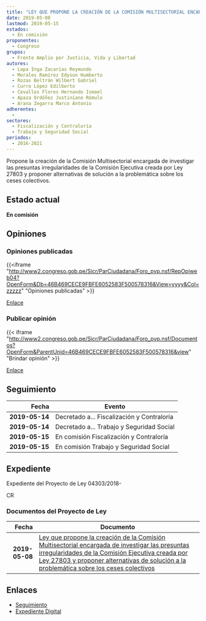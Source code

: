 ```yaml
---
title: "LEY QUE PROPONE LA CREACIÓN DE LA COMISIÓN MULTISECTORIAL ENCARGADA DE INVESTIGAR LAS PRESUNTAS IRREGULARIDADES DE LA COMISION EJECUTIVA CREADA POR LEY 27803 Y PROPONER ALTERNATIVAS DE SOLUCIÓN A LA PROBLEMÁTICA SOBRE LOS CESES COLECTIVOS"
date: 2019-05-08
lastmod: 2019-05-15
estados: 
  - En comisión
proponentes: 
  - Congreso
grupos: 
  - Frente Amplio por Justicia, Vida y Libertad
autores: 
  - Lapa Inga Zacarías Reymundo
  - Morales Ramírez Edyson Humberto
  - Rozas Beltrán Wilbert Gabriel
  - Curro López Edilberto
  - Cevallos Flores Hernando Ismael
  - Apaza Ordóñez Justiniano Rómulo
  - Arana Zegarra Marco Antonio
adherentes: 
  - 
sectores: 
  - Fiscalización y Contraloría
  - Trabajo y Seguridad Social
periodos: 
  - 2016-2021
---
```


Propone la creación de la Comisión Multisectorial encargada de investigar las presuntas irregularidades de la Comisión Ejecutiva creada por Ley 27803 y proponer alternativas de solución a la problemática sobre los ceses colectivos.


## Estado actual

**En comisión**

## Opiniones

### Opiniones publicadas

{{<iframe "http://www2.congreso.gob.pe/Sicr/ParCiudadana/Foro_pvp.nsf/RepOpiweb04?OpenForm&Db=46B469CECE9FBFE6052583F500578316&View=yyyy&Col=zzzzz" "Opiniones publicadas" >}}

[Enlace](http://www2.congreso.gob.pe/Sicr/ParCiudadana/Foro_pvp.nsf/RepOpiweb04?OpenForm&Db=46B469CECE9FBFE6052583F500578316&View=yyyy&Col=zzzzz)
### Publicar opinión

{{< iframe "http://www2.congreso.gob.pe/Sicr/ParCiudadana/Foro_pvp.nsf/Documentos?OpenForm&ParentUnid=46B469CECE9FBFE6052583F500578316&view" "Brindar opinión" >}}

[Enlace](http://www2.congreso.gob.pe/Sicr/ParCiudadana/Foro_pvp.nsf/Documentos?OpenForm&ParentUnid=46B469CECE9FBFE6052583F500578316&view)

## Seguimiento

| Fecha | Evento |
|------:|--------|
| **2019-05-14** | Decretado a... Fiscalización y Contraloría|
| **2019-05-14** | Decretado a... Trabajo y Seguridad Social|
| **2019-05-15** | En comisión Fiscalización y Contraloría|
| **2019-05-15** | En comisión Trabajo y Seguridad Social|


## Expediente

Expediente del Proyecto de Ley 04303/2018-

CR


### Documentos del Proyecto de Ley

| Fecha | Documento |
|------:|--------|
| **2019-05-08** | [Ley que propone la creación de la Comisión Multisectorial encargada de investigar las presuntas irregularidades de la Comisión Ejecutiva creada por Ley 27803 y proponer alternativas de solución a la problemática sobre los ceses colectivos](http://www.leyes.congreso.gob.pe/Documentos/2016_2021/Proyectos_de_Ley_y_de_Resoluciones_Legislativas/PL0430320190508.pdf) |

## Enlaces 

- [Seguimiento](http://www2.congreso.gob.pe/Sicr/TraDocEstProc/CLProLey2016.nsf/f7fff46988ca05b1052578e100829cc7/be6a755c6cacb551052583f500046506?OpenDocument)
- [Expediente Digital](http://www2.congreso.gob.pe/Sicr/TraDocEstProc/CLProLey2016.nsf/f7fff46988ca05b1052578e100829cc7/be6a755c6cacb551052583f500046506?OpenDocument&Click=05257FB7005EB655.eb71d0cf91d8294e05256cdf006b5706/$Body/0.1C6C)
